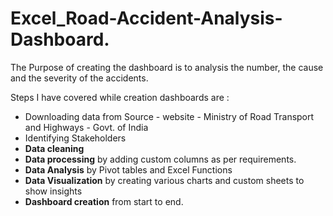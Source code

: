 # Excel_Road-Accident-Analysis-Dashboard.

The Purpose of creating the dashboard is to analysis the number, the cause and the severity of the accidents.

Steps I have covered while creation dashboards are : 
- Downloading data from Source - website - Ministry of Road Transport and Highways - Govt. of India
- Identifying Stakeholders
- **Data cleaning**
- **Data processing** by adding custom columns as per requirements.
- **Data Analysis** by Pivot tables and Excel Functions
- **Data Visualization** by creating various charts and custom sheets to show insights
- **Dashboard creation** from start to end.
